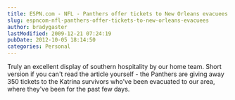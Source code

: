```yaml
---
title: ESPN.com - NFL - Panthers offer tickets to New Orleans evacuees
slug: espncom-nfl-panthers-offer-tickets-to-new-orleans-evacuees
author: bradygaster
lastModified: 2009-12-21 07:24:19
pubDate: 2012-10-05 18:14:50
categories: Personal
---
```


Truly an excellent display of southern hospitality by our home team. Short version if you can&apos;t read the article yourself -
<a>the Panthers are giving away 350 tickets</a>  to the Katrina survivors who&apos;ve been evacuated to our area, where they&apos;ve been for the past few days.
